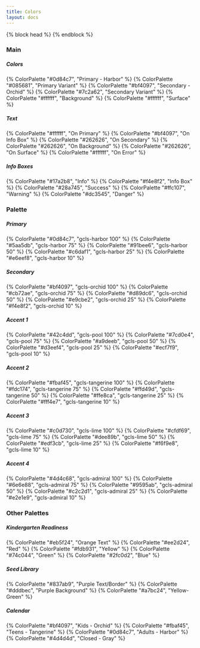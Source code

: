 ```yaml
---
title: Colors
layout: docs
---
```

{% block head %}
<meta name="custom" value="hello">
{% endblock %}

### Main

<div class="card mb-3">
  <div class="container-fluid card-body">
    <div class="row row-cols-md-3 row-cols-sm-2 row-cols-1">
      <div class="col mb-3">
        <h5 class="mx-2">Colors</h5>
        {% ColorPalette "#0d84c7", "Primary - Harbor" %}
        {% ColorPalette "#085681", "Primary Variant" %}
        {% ColorPalette "#bf4097", "Secondary - Orchid" %}
        {% ColorPalette "#7c2a62", "Secondary Variant" %}
        {% ColorPalette "#ffffff", "Background" %}
        {% ColorPalette "#ffffff", "Surface" %}
      </div>
      <div class="col mb-3">
        <h5 class="mx-2">Text</h5>
        {% ColorPalette "#ffffff", "On Primary" %}
        {% ColorPalette "#bf4097", "On Info Box" %}
        {% ColorPalette "#262626", "On Secondary" %}
        {% ColorPalette "#262626", "On Background" %}
        {% ColorPalette "#262626", "On Surface" %}
        {% ColorPalette "#ffffff", "On Error" %}
      </div>
      <div class="col mb-3">
        <h5 class="mx-2">Info Boxes</h5>
        {% ColorPalette "#17a2b8", "Info" %}
        {% ColorPalette "#f4e8f2", "Info Box" %}
        {% ColorPalette "#28a745", "Success" %}
        {% ColorPalette "#ffc107", "Warning" %}
        {% ColorPalette "#dc3545", "Danger" %}
      </div>
    </div>
  </div>
</div>

### Palette

<div class="card mb-3">
  <div class="container-fluid card-body">
    <div class="row row-cols-md-3 row-cols-sm-2 row-cols-1">
      <div class="col mb-3">
        <h5 class="mx-2">Primary</h5>
        {% ColorPalette "#0d84c7", "gcls-harbor 100" %}
        {% ColorPalette "#5aa5db", "gcls-harbor 75" %}
        {% ColorPalette "#91bee6", "gcls-harbor 50" %}
        {% ColorPalette "#c6daf1", "gcls-harbor 25" %}
        {% ColorPalette "#e6eef8", "gcls-harbor 10" %}
      </div>
      <div class="col mb-3">
        <h5 class="mx-2">Secondary</h5>
        {% ColorPalette "#bf4097", "gcls-orchid 100" %}
        {% ColorPalette "#cb72ae", "gcls-orchid 75" %}
        {% ColorPalette "#d89dc6", "gcls-orchid 50" %}
        {% ColorPalette "#e9cbe2", "gcls-orchid 25" %}
        {% ColorPalette "#f4e8f2", "gcls-orchid 10" %}
      </div>
      <div class="col mb-3">
        <h5 class="mx-2">Accent 1</h5>
        {% ColorPalette "#42c4dd", "gcls-pool 100" %}
        {% ColorPalette "#7cd0e4", "gcls-pool 75" %}
        {% ColorPalette "#a9deeb", "gcls-pool 50" %}
        {% ColorPalette "#d3eef4", "gcls-pool 25" %}
        {% ColorPalette "#ecf7f9", "gcls-pool 10" %}
      </div>
      <div class="col mb-3">
        <h5 class="mx-2">Accent 2</h5>
        {% ColorPalette "#fbaf45", "gcls-tangerine 100" %}
        {% ColorPalette "#fdc174", "gcls-tangerine 75" %}
        {% ColorPalette "#ffd49d", "gcls-tangerine 50" %}
        {% ColorPalette "#ffe8ca", "gcls-tangerine 25" %}
        {% ColorPalette "#fff4e7", "gcls-tangerine 10" %}
      </div>
      <div class="col mb-3">
        <h5 class="mx-2">Accent 3</h5>
        {% ColorPalette "#c0d730", "gcls-lime 100" %}
        {% ColorPalette "#cfdf69", "gcls-lime 75" %}
        {% ColorPalette "#dee89b", "gcls-lime 50" %}
        {% ColorPalette "#edf3cb", "gcls-lime 25" %}
        {% ColorPalette "#f6f9e8", "gcls-lime 10" %}
      </div>
      <div class="col mb-3">
        <h5 class="mx-2">Accent 4</h5>
        {% ColorPalette "#4d4c68", "gcls-admiral 100" %}
        {% ColorPalette "#6e6e88", "gcls-admiral 75" %}
        {% ColorPalette "#9595ab", "gcls-admiral 50" %}
        {% ColorPalette "#c2c2d1", "gcls-admiral 25" %}
        {% ColorPalette "#e2e1e9", "gcls-admiral 10" %}
      </div>
    </div>
  </div>
</div>

### Other Palettes

<div class="card mb-3">
  <div class="container-fluid card-body">
    <div class="row row-cols-md-3 row-cols-sm-2 row-cols-1">
      <div class="col mb-3">
        <h5 class="mx-2">Kindergarten Readiness</h5>
        {% ColorPalette "#eb5f24", "Orange Text" %}
        {% ColorPalette "#ee2d24", "Red" %}
        {% ColorPalette "#fdb931", "Yellow" %}
        {% ColorPalette "#74c044", "Green" %}
        {% ColorPalette "#2fc0d2", "Blue" %}
      </div>
      <div class="col mb-3">
        <h5 class="mx-2">Seed Library</h5>
        {% ColorPalette "#837ab9", "Purple Text/Border" %}
        {% ColorPalette "#dddbec", "Purple Background" %}
        {% ColorPalette "#a7bc24", "Yellow-Green" %}
      </div>
      <div class="col mb-3">
        <h5 class="mx-2">Calendar</h5>
        {% ColorPalette "#bf4097", "Kids - Orchid" %}
        {% ColorPalette "#fbaf45", "Teens - Tangerine" %}
        {% ColorPalette "#0d84c7", "Adults - Harbor" %}
        {% ColorPalette "#4d4d4d", "Closed - Gray" %}
      </div>
    </div>
  </div>
</div>